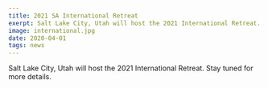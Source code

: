 ```yaml
---
title: 2021 SA International Retreat
exerpt: Salt Lake City, Utah will host the 2021 International Retreat.
image: international.jpg
date: 2020-04-01
tags: news
---
```


Salt Lake City, Utah will host the 2021 International Retreat. Stay tuned for more details.
